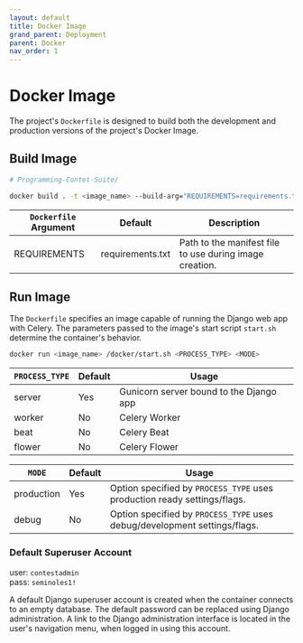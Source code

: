 ```yaml
---
layout: default
title: Docker Image
grand_parent: Deployment
parent: Docker
nav_order: 1
---
```


# Docker Image

The project's `Dockerfile` is designed to build both the development and production versions of the project's Docker Image. 

## Build Image

```bash
# Programming-Contet-Suite/

docker build . -t <image_name> --build-arg="REQUIREMENTS=requirements.txt"
```

`Dockerfile` Argument | Default | Description
---|---|---
REQUIREMENTS | requirements.txt | Path to the manifest file to use during image creation.

## Run Image

The `Dockerfile` specifies an image capable of running the Django web app with Celery. The parameters passed to the image's start script `start.sh` determine the container's behavior.

```bash
docker run <image_name> /docker/start.sh <PROCESS_TYPE> <MODE>
```

`PROCESS_TYPE` | Default | Usage
---|---|---
server | Yes | Gunicorn server bound to the Django app
worker | No | Celery Worker
beat | No | Celery Beat
flower | No | Celery Flower

`MODE` | Default | Usage
---|---|---
production | Yes | Option specified by `PROCESS_TYPE` uses production ready settings/flags.
debug | No | Option specified by `PROCESS_TYPE` uses debug/development settings/flags.

### Default Superuser Account
user: `contestadmin`  
pass: `seminoles1!`

A default Django superuser account is created when the container connects to an empty database. The default password can be replaced using Django administration. A link to the Django administration interface is located in the user's navigation menu, when logged in using this account.

